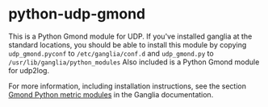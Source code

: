 python-udp-gmond
================

This is a Python Gmond module for UDP. If you've installed ganglia at the
standard locations, you should be able to install this module by copying
`udp_gmond.pyconf` to `/etc/ganglia/conf.d` and `udp_gmond.py` to
`/usr/lib/ganglia/python_modules` Also included is a Python Gmond module for
udp2log.

For more information, including installation instructions, see the section
[Gmond Python metric modules][1] in the Ganglia documentation.

  [1]: http://sourceforge.net/apps/trac/ganglia/wiki/ganglia_gmond_python_modules

